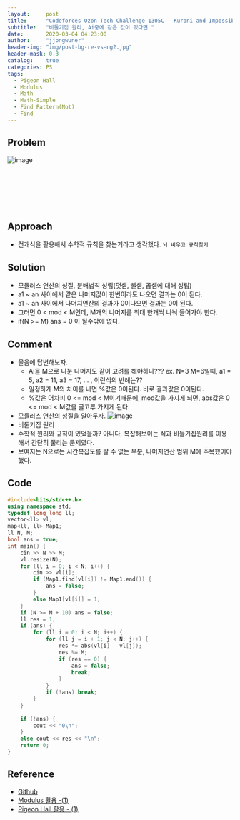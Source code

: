 ```yaml
---
layout:     post
title:      "Codeforces Ozon Tech Challenge 1305C - Kuroni and Impossible Calculation"
subtitle:   "비둘기집 원리, Ai중에 같은 값이 있다면 "
date:       2020-03-04 04:23:00
author:     "jjongwuner"
header-img: "img/post-bg-re-vs-ng2.jpg"
header-mask: 0.3
catalog:    true
categories: PS
tags:
  - Pigeon Hall
  - Modulus
  - Math
  - Math-Simple
  - Find Pattern(Not)
  - Find 
---
```


## Problem
![image](https://user-images.githubusercontent.com/16419202/75814820-c1428200-5dd5-11ea-92d4-0f5534fbc5d7.png)

<br><br><br><br><br>
## Approach
- 전개식을 활용해서 수학적 규칙을 찾는거라고 생각했다. `뇌 비우고 규칙찾기`

## Solution
- 모듈러스 연산의 성질, 분배법칙 성립(덧셈, 뺄셈, 곱셈에 대해 성립) 
- a1 ~ an 사이에서 같은 나머지값이 한번이라도 나오면 결과는 0이 된다. 
- a1 ~ an 사이에서 나머지연산의 결과가 0이나오면 결과는 0이 된다.
- 그러면 0 < mod < M인데, M개의 나머지를 최대 한개씩 나눠 들어가야 한다. 
- if(N >= M) ans = 0 이 될수밖에 없다. 

## Comment
- 물음에 답변해보자.
  - Ai을 M으로 나눈 나머지도 같이 고려를 해야하나??? 
    ex. N=3 M=6일때, a1 = 5, a2 = 11, a3 = 17, ... , 이런식의 반례는?? 
  - 일정하게 M의 차이를 내면 %값은 0이된다. 바로 결과값은 0이된다.
  - %값은 어차피 0 <= mod < M이기때문에, mod값을 가지게 되면, abs값은 0 <= mod < M값을 골고루 가지게 된다.
- 모듈러스 연산의 성질을 알아두자.
![image](https://user-images.githubusercontent.com/16419202/75846447-adbc0900-5e1f-11ea-8ba2-a8f6b413d010.png)
- 비둘기집 원리
- 수학적 원리와 규칙이 있었을까? 아니다, 복잡해보이는 식과 비둘기집원리를 이용해서 간단히 풀리는 문제였다.
- 보여지는 N으로는 시간복잡도를 짤 수 없는 부분, 나머지연산 범위 M에 주목했어야 했다. 

## Code
```cpp
#include<bits/stdc++.h>
using namespace std;
typedef long long ll;
vector<ll> vl;
map<ll, ll> Map1;
ll N, M;
bool ans = true;
int main() {
	cin >> N >> M;
	vl.resize(N);
	for (ll i = 0; i < N; i++) {
		cin >> vl[i];
		if (Map1.find(vl[i]) != Map1.end()) {
			ans = false;
		}
		else Map1[vl[i]] = 1;
	}
	if (N >= M + 10) ans = false;
	ll res = 1;
	if (ans) {
		for (ll i = 0; i < N; i++) {
			for (ll j = i + 1; j < N; j++) {
				res *= abs(vl[i] - vl[j]);
				res %= M;
				if (res == 0) {
					ans = false;
					break;
				}
			}
			if (!ans) break;
		}
	}
 
	if (!ans) {
		cout << "0\n";
	}
	else cout << res << "\n";
	return 0;
}
```

## Reference
- [Github](https://github.com/jongwuner/ps-study/blob/master/exercise/Codeforce/1305C.cpp)
- [Modulus 활용 -(1)](https://github.com/jongwuner/ps-study/blob/master/exercise/Codeforce/1295D.cpp)
- [Pigeon Hall 활용 - (1)]()